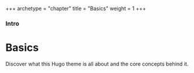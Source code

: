 +++
archetype = "chapter"
title = "Basics"
weight = 1
+++

### Intro

# Basics

Discover what this Hugo theme is all about and the core concepts behind it.
